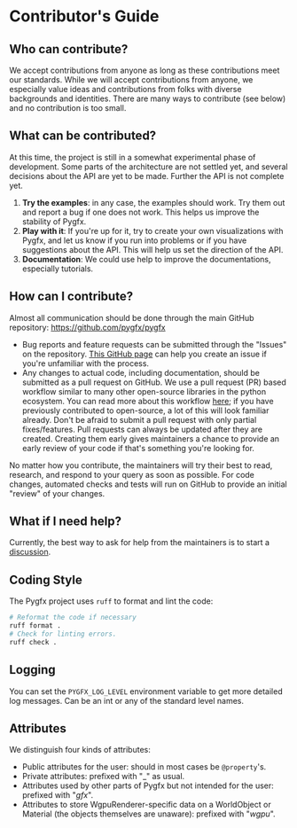 # Contributor's Guide


## Who can contribute?

We accept contributions from anyone as long as these contributions meet our standards.
While we will accept contributions from anyone, we especially value ideas and
contributions from folks with diverse backgrounds and identities. There are
many ways to contribute (see below) and no contribution is too small.


## What can be contributed?

At this time, the project is still in a somewhat experimental phase of development.
Some parts of the architecture are not settled yet, and several decisions about
the API are yet to be made. Further the API is not complete yet.

1. **Try the examples**: in any case, the examples should work. Try them out and
   report a bug if one does not work. This helps us improve the stability of Pygfx.
1. **Play with it**: If you're up for it, try to create your own visualizations
   with Pygfx, and let us know if you run into problems or if you have suggestions
   about the API. This will help us set the direction of the API.
4. **Documentation**: We could use help to improve the documentations, especially
    tutorials.


## How can I contribute?

Almost all communication should be done through
the main GitHub repository: https://github.com/pygfx/pygfx

* Bug reports and feature requests can be submitted through the "Issues" on
  the repository.
  [This GitHub page](https://docs.github.com/en/free-pro-team@latest/github/managing-your-work-on-github/creating-an-issue)
  can help you create an issue if you're unfamiliar with the process.
* Any changes to actual code, including documentation, should be submitted as a
  pull request on GitHub. We use a pull request (PR) based workflow similar to
  many other open-source libraries in the python ecosystem. You can read more
  about this workflow [here](https://docs.github.com/en/get-started/quickstart/github-flow); if you
  have previously contributed to open-source, a lot of this will look familiar
  already. Don't be afraid to submit a pull request with only partial fixes/features.
  Pull requests can always be updated after they are created. Creating them
  early gives maintainers a chance to provide an early review of your code if
  that's something you're looking for.

No matter how you contribute, the maintainers will try their best to read,
research, and respond to your query as soon as possible. For code changes,
automated checks and tests will run on GitHub to provide an initial "review"
of your changes.


## What if I need help?

Currently, the best way to ask for help from the maintainers is to start a
[discussion](https://github.com/pygfx/pygfx/discussions).


## Coding Style

The Pygfx project uses `ruff` to format and lint the code:

```bash
# Reformat the code if necessary
ruff format .
# Check for linting errors.
ruff check .
```


## Logging

You can set the `PYGFX_LOG_LEVEL` environment variable to get more
detailed log messages. Can be an int or any of the standard level names.


## Attributes

We distinguish four kinds of attributes:

* Public attributes for the user: should in most cases be ``@property``'s.
* Private attributes: prefixed with "_" as usual.
* Attributes used by other parts of Pygfx but not intended for the user: prefixed with "_gfx_".
* Attributes to store WgpuRenderer-specific data on a WorldObject or Material (the objects themselves are unaware): prefixed with "_wgpu_".
